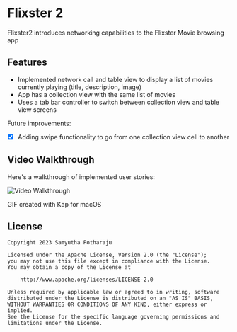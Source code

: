 # Flixster 2

Flixster2 introduces networking capabilities to the Flixster Movie browsing app 


## Features

- Implemented network call and table view to display a list of movies currently playing (title, description, image)
- App has a collection view with the same list of movies
- Uses a tab bar controller to switch between collection view and table view screens
 
Future improvements:
- [x] Adding swipe functionality to go from one collection view cell to another

## Video Walkthrough

Here's a walkthrough of implemented user stories:

<img src='https://github.com/SamyuthaPotharaju/Flixster2/blob/main/proj3.gif' title='Video Walkthrough' width='' alt='Video Walkthrough' />

<!-- Replace this with whatever GIF tool you used! -->
GIF created with Kap for macOS  
<!-- Recommended tools:
[Kap](https://getkap.co/) for macOS
[ScreenToGif](https://www.screentogif.com/) for Windows
[peek](https://github.com/phw/peek) for Linux. -->


## License

    Copyright 2023 Samyutha Potharaju

    Licensed under the Apache License, Version 2.0 (the "License");
    you may not use this file except in compliance with the License.
    You may obtain a copy of the License at

        http://www.apache.org/licenses/LICENSE-2.0

    Unless required by applicable law or agreed to in writing, software
    distributed under the License is distributed on an "AS IS" BASIS,
    WITHOUT WARRANTIES OR CONDITIONS OF ANY KIND, either express or implied.
    See the License for the specific language governing permissions and
    limitations under the License.
